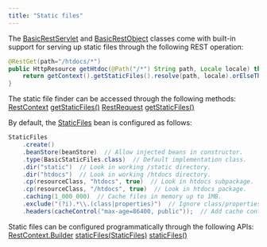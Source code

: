 ```yaml
---
title: "Static files"
---
```


The [BasicRestServlet](../apidocs/org/apache/juneau/rest/servlet/BasicRestServlet.html) and [BasicRestObject](../apidocs/org/apache/juneau/rest/servlet/BasicRestObject.html) classes come with built-in support for serving up static files through the following REST operation:

```java
@RestGet(path="/htdocs/*")
public HttpResource getHtdoc(@Path("/*") String path, Locale locale) throws NotFound {
    return getContext().getStaticFiles().resolve(path, locale).orElseThrow(NotFound::new);
}
```


The static file finder can be accessed through the following methods:
<tree>
<node-0><java-class>[RestContext](../apidocs/org/apache/juneau/rest/RestContext.html)</java-class></node-0>
<node-1><java-method>[getStaticFiles()](../apidocs/org/apache/juneau/rest/RestContext.html#getStaticFiles())</java-method></node-1>
<node-0><java-class>[RestRequest](../apidocs/org/apache/juneau/rest/RestRequest.html)</java-class></node-0>
<node-1><java-method>[getStaticFiles()](../apidocs/org/apache/juneau/rest/RestRequest.html#getStaticFiles())</java-method></node-1>
</tree>

By default, the [StaticFiles](../apidocs/org/apache/juneau/rest/staticfile/StaticFiles.html) bean is configured as follows:

```java
StaticFiles
    .create()
    .beanStore(beanStore)  // Allow injected beans in constructor.
    .type(BasicStaticFiles.class)  // Default implementation class.
    .dir("static")  // Look in working /static directory.
    .dir("htdocs")  // Look in working /htdocs directory.
    .cp(resourceClass, "htdocs", true)  // Look in htdocs subpackage.
    .cp(resourceClass, "/htdocs", true)  // Look in htdocs package.
    .caching(1_000_000)  // Cache files in memory up to 1MB.
    .exclude("(?i).*\\.(class|properties)")  // Ignore class/properties files.
    .headers(cacheControl("max-age=86400, public"));  // Add cache control.
```


Static files can be configured programmatically through the following APIs:
<tree>
<node-0><java-class>[RestContext.Builder](../apidocs/org/apache/juneau/rest/RestContext/Builder.html)</java-class></node-0>
<node-1><java-method>[staticFiles(StaticFiles)](../apidocs/org/apache/juneau/rest/RestContext/Builder.html#staticFiles(StaticFiles))</java-method></node-1>
<node-1><java-method>[staticFiles()](../apidocs/org/apache/juneau/rest/RestContext/Builder.html#staticFiles())</java-method></node-1>
</tree>
